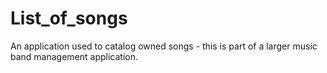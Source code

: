 # List_of_songs
An application used to catalog owned songs - this is part of a larger music band management application.

